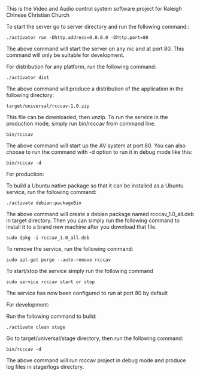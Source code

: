 This is the Video and Audio control system software project for
Raleigh Chinese Christian Church

To start the server go to server directory and run the following command::

    ./activator run -Dhttp.address=0.0.0.0 -Dhttp.port=80

The above command will start the server on any nic and at port 80. This
command will only be suitable for development.


For distribution for any platform, run the following command:

    ./activator dist

The above command will produce a distribution of the application in the
following directory:

    target/universal/rcccav-1.0.zip

This file can be downloaded, then unzip. To run the service in the production
mode, simply run bin/rcccav from command line.

    bin/rcccav

The above command will start up the AV system at port 80. You can also choose
to run the command with -d option to run it in debug mode like this:

    bin/rcccav -d

For production:

To build a Ubuntu native package so that it can be installed as a Ubuntu
service, run the following command:

    ./activate debian:packageBin

The above command will create a debian package named rcccav_1.0_all.deb in
target directory. Then you can simply run the following command to install
it to a brand new machine after you download that file.

    sudo dpkg -i rcccav_1.0_all.deb

To remove the service, run the following command:

    sudo apt-get purge --auto-remove rcccav

To start/stop the service simply run the following command

    sudo service rcccav start or stop

The service has now been configured to run at port 80 by default


For development:

Run the following command to build:

    ./activate clean stage

Go to target/universal/stage directory, then run the following command:

    bin/rcccav -d

The above command will run rcccav project in debug mode and produce log
files in stage/logs directory.